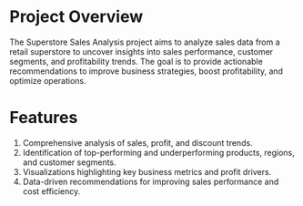 #  Project Overview
The Superstore Sales Analysis project aims to analyze sales data from a retail superstore to uncover insights into sales performance, customer segments, and profitability trends. The goal is to provide actionable recommendations to improve business strategies, boost profitability, and optimize operations.
# Features
1. Comprehensive analysis of sales, profit, and discount trends.
2. Identification of top-performing and underperforming products, regions, and customer segments.
3. Visualizations highlighting key business metrics and profit drivers.
4. Data-driven recommendations for improving sales performance and cost efficiency.
